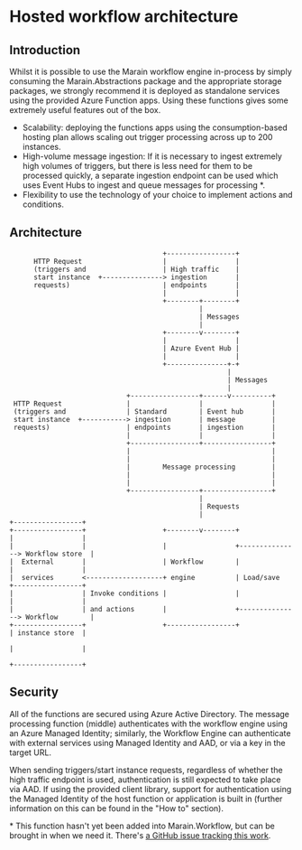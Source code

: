 # Hosted workflow architecture

## Introduction

Whilst it is possible to use the Marain workflow engine in-process by simply consuming the Marain.Abstractions package and the appropriate storage packages, we strongly recommend it is deployed as standalone services using the provided Azure Function apps. Using these functions gives some extremely useful features out of the box.

- Scalability: deploying the functions apps using the consumption-based hosting plan allows scaling out trigger processing across up to 200 instances.
- High-volume message ingestion: If it is necessary to ingest extremely high volumes of triggers, but there is less need for them to be processed quickly, a separate ingestion endpoint can be used which uses Event Hubs to ingest and queue messages for processing *.
- Flexibility to use the technology of your choice to implement actions and conditions.

## Architecture

```
                                      +-----------------+
      HTTP Request                    |                 |
      (triggers and                   | High traffic    |
      start instance  +---------------> ingestion       |
      requests)                       | endpoints       |
                                      |                 |
                                      +--------+--------+
                                               |
                                               | Messages
                                               |
                                      +--------v--------+
                                      |                 |
                                      | Azure Event Hub |
                                      |                 |
                                      +---------------+-+
                                                      |
                                                      | Messages
                                                      |
                             +-----------------+------v----------+
 HTTP Request                |                 |                 |
 (triggers and               | Standard        | Event hub       |
 start instance  +-----------> ingestion       | message         |
 requests)                   | endpoints       | ingestion       |
                             |                 |                 |
                             +-----------------+-----------------+
                             |                                   |
                             |                                   |
                             |        Message processing         |
                             |                                   |
                             |                                   |
                             +-----------------+-----------------+
                                               |
                                               | Requests
                                               |                        +-----------------+
+-----------------+                   +--------v--------+               |                 |
|                 |                   |                 +---------------> Workflow store  |
|  External       |                   | Workflow        |               |                 |
|  services       <-------------------+ engine          | Load/save     +-----------------+
|                 | Invoke conditions |                 |               |                 |
|                 | and actions       |                 +---------------> Workflow        |
+-----------------+                   +-----------------+               | instance store  |
                                                                        |                 |
                                                                        +-----------------+
```

## Security

All of the functions are secured using Azure Active Directory. The message processing function (middle) authenticates with the workflow engine using an Azure Managed Identity; similarly, the Workflow Engine can authenticate with external services using Managed Identity and AAD, or via a key in the target URL.

When sending triggers/start instance requests, regardless of whether the high traffic endpoint is used, authentication is still expected to take place via AAD. If using the provided client library, support for authentication using the Managed Identity of the host function or application is built in (further information on this can be found in the "How to" section).



\* This function hasn't yet been added into Marain.Workflow, but can be brought in when we need it. There's [a GitHub issue tracking this work](https://github.com/marain-dotnet/Marain.Workflow/issues/102).
